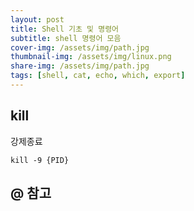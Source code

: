 ```yaml
---
layout: post
title: Shell 기초 및 명령어
subtitle: shell 명령어 모음
cover-img: /assets/img/path.jpg
thumbnail-img: /assets/img/linux.png
share-img: /assets/img/path.jpg
tags: [shell, cat, echo, which, export]
---
```


## kill
강제종료
```commandline
kill -9 {PID} 
```



## @ 참고